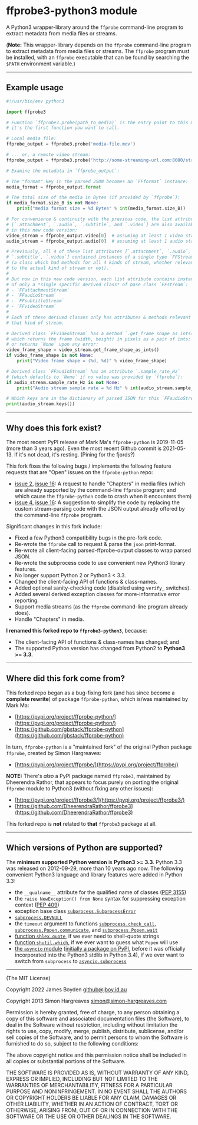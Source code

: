 ffprobe3-python3 module
=======================

A Python3 wrapper-library around the `ffprobe` command-line program to extract
metadata from media files or streams.

(**Note:** This wrapper-library depends on the `ffprobe` command-line program
to extract metadata from media files or streams.  The `ffprobe` program must
be installed, with an `ffprobe` executable that can be found by searching the
`$PATH` environment variable.)

---

Example usage
-------------

```python
#!/usr/bin/env python3

import ffprobe3

# Function `ffprobe3.probe(path_to_media)` is the entry point to this module;
# it's the first function you want to call.

# Local media file:
ffprobe_output = ffprobe3.probe('media-file.mov')

# ... or, a remote video stream:
ffprobe_output = ffprobe3.probe('http://some-streaming-url.com:8080/stream')

# Examine the metadata in `ffprobe_output`:

# The "format" key in the parsed JSON becomes an `FFformat` instance:
media_format = ffprobe_output.format

# The total size of the media in Bytes (if provided by `ffprobe`):
if media_format.size_B is not None:
    print("media format size = %d Bytes" % int(media_format.size_B))

# For convenience & continuity with the previous code, the list attributes
# [`.attachment`, `.audio`, `.subtitle`, and `.video`] are also available
# in this new code version:
video_stream = ffprobe_output.video[0]  # assuming at least 1 video stream
audio_stream = ffprobe_output.audio[0]  # assuming at least 1 audio stream

# Previously, all 4 of these list attributes [`.attachment`, `.audio`,
# `.subtitle`, `.video`] contained instances of a single type `FFStream`
# (a class which had methods for all 4 kinds of stream, whether relevant
# to the actual kind of stream or not).
#
# But now in this new code version, each list attribute contains instances
# of only a *single specific derived class* of base class `FFstream`:
# - `FFattachmentStream`
# - `FFaudioStream`
# - `FFsubtitleStream`
# - `FFvideoStream`
#
# Each of these derived classes only has attributes & methods relevant to
# that kind of stream.

# Derived class `FFvideoStream` has a method `.get_frame_shape_as_ints()`,
# which returns the frame (width, height) in pixels as a pair of ints;
# or returns `None` upon any error:
video_frame_shape = video_stream.get_frame_shape_as_ints()
if video_frame_shape is not None:
    print("Video frame shape = (%d, %d)" % video_frame_shape)

# Derived class `FFaudioStream` has an attribute `.sample_rate_Hz`
# (which defaults to `None` if no value was provided by `ffprobe`):
if audio_stream.sample_rate_Hz is not None:
    print("Audio stream sample rate = %d Hz" % int(audio_stream.sample_rate_Hz))

# Which keys are in the dictionary of parsed JSON for this `FFaudioStream`?
print(audio_stream.keys())
```

---

Why does this fork exist?
-------------------------

The most recent PyPI release of Mark Ma's `ffprobe-python` is 2019-11-05
(more than 3 years ago).  Even the most recent Github commit is 2021-05-13.
If it's not dead, it's resting.  (Pining for the fjords?)

This fork fixes the following bugs / implements the following feature requests
that are "Open" issues on the `ffprobe-python` repo:

- [issue 2](https://github.com/gbstack/ffprobe-python/issues/2),
  [issue 16]( https://github.com/gbstack/ffprobe-python/issues/16):
  A request to handle "Chapters" in media files (which are already supported by
  the command-line `ffprobe` program; and which cause the `ffprobe-python` code
  to crash when it encounters them)
- [issue 4](https://github.com/gbstack/ffprobe-python/issues/4),
  [issue 16]( https://github.com/gbstack/ffprobe-python/issues/16):
  A suggestion to simplify the code by replacing the custom stream-parsing code
  with the JSON output already offered by the command-line `ffprobe` program.

Significant changes in this fork include:

- Fixed a few Python3 compatibility bugs in the pre-fork code.
- Re-wrote the ``ffprobe`` call to request & parse the ``json`` print-format.
- Re-wrote all client-facing parsed-ffprobe-output classes to wrap parsed JSON.
- Re-wrote the subprocess code to use convenient new Python3 library features.
- No longer support Python 2 or Python3 < 3.3.
- Changed the client-facing API of functions & class-names.
- Added optional sanity-checking code (disabled using ``verify_`` switches).
- Added several derived exception classes for more-informative error reporting.
- Support media streams (as the ``ffprobe`` command-line program already does).
- Handle "Chapters" in media.

**I renamed this forked repo to ``ffprobe3-python3``**, because:

- The client-facing API of functions & class-names has changed; and
- The supported Python version has changed from Python2 to **Python3 >= 3.3**.

---

Where did this fork come from?
------------------------------

This forked repo began as a bug-fixing fork (and has since become
a **complete rewrite**) of package `ffprobe-python`, which is/was
maintained by Mark Ma:

- [https://pypi.org/project/ffprobe-python/](https://pypi.org/project/ffprobe-python/)
- [https://github.com/gbstack/ffprobe-python](https://github.com/gbstack/ffprobe-python)

In turn, `ffprobe-python` is a "maintained fork" of the original Python package
`ffprobe`, created by Simon Hargreaves:

- [https://pypi.org/project/ffprobe/](https://pypi.org/project/ffprobe/)

**NOTE:** There's *also* a PyPI package named `ffprobe3`, maintained
by Dheerendra Rathor, that appears to focus purely on porting the
original `ffprobe` module to Python3 (without fixing any other issues):

- [https://pypi.org/project/ffprobe3/](https://pypi.org/project/ffprobe3/)
- [https://github.com/DheerendraRathor/ffprobe3](https://github.com/DheerendraRathor/ffprobe3)

This forked repo is **not** related to **that** `ffprobe3` package at all.

---

Which versions of Python are supported?
---------------------------------------

The **minimum supported Python version** is **Python3 >= 3.3**.
Python 3.3 was released on 2012-09-29, more than 10 years ago now.
The following convenient Python3 language and library features were
added in Python 3.3:

- the `__qualname__` attribute for the qualified name of classes
   ([PEP 3155](https://peps.python.org/pep-3155/))
- the `raise NewException() from None` syntax for suppressing exception context
   ([PEP 409](https://peps.python.org/pep-0409/))
- exception base class [`subprocess.SubprocessError`](https://docs.python.org/3/library/subprocess.html#exceptions)
- [`subprocess.DEVNULL`](https://docs.python.org/3/library/subprocess.html#subprocess.DEVNULL)
- the `timeout` argument to functions
  [`subprocess.check_call`](https://docs.python.org/3/library/subprocess.html#subprocess.check_call),
  [`subprocess.Popen.communicate`](https://docs.python.org/3/library/subprocess.html#subprocess.Popen.communicate), and
  [`subprocess.Popen.wait`](https://docs.python.org/3/library/subprocess.html#subprocess.Popen.wait)
- [function `shlex.quote`](https://docs.python.org/3/library/shlex.html#shlex.quote),
  if we ever need to shell-quote strings
- [function `shutil.which`](https://docs.python.org/3/library/shutil.html#shutil.which),
  if we ever want to guess what `Popen` will use
- [the `asyncio` module](https://docs.python.org/3/library/asyncio.html)
  ([initially a package on PyPI](https://pypi.org/project/asyncio/),
  before it was officially incorporated into the Python3 stdlib in Python 3.4),
  if we ever want to switch from `subprocess` to
  [`asyncio.subprocess`](https://docs.python.org/3/library/asyncio-subprocess.html)

---

(The MIT License)

Copyright 2022 James Boyden <github@jboy.id.au>

Copyright 2013 Simon Hargreaves <simon@simon-hargreaves.com>

Permission is hereby granted, free of charge, to any person obtaining a copy of this software and associated documentation files (the Software), to deal in the Software without restriction, including without limitation the rights to use, copy, modify, merge, publish, distribute, sublicense, and/or sell copies of the Software, and to permit persons to whom the Software is furnished to do so, subject to the following conditions:

The above copyright notice and this permission notice shall be included in all copies or substantial portions of the Software.

THE SOFTWARE IS PROVIDED AS IS, WITHOUT WARRANTY OF ANY KIND, EXPRESS OR IMPLIED, INCLUDING BUT NOT LIMITED TO THE WARRANTIES OF MERCHANTABILITY, FITNESS FOR A PARTICULAR PURPOSE AND NONINFRINGEMENT. IN NO EVENT SHALL THE AUTHORS OR COPYRIGHT HOLDERS BE LIABLE FOR ANY CLAIM, DAMAGES OR OTHER LIABILITY, WHETHER IN AN ACTION OF CONTRACT, TORT OR OTHERWISE, ARISING FROM, OUT OF OR IN CONNECTION WITH THE SOFTWARE OR THE USE OR OTHER DEALINGS IN THE SOFTWARE.

